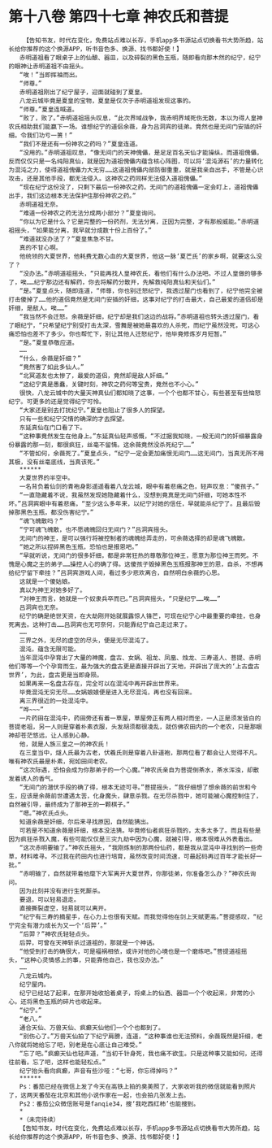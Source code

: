# 第十八卷 第四十七章 神农氏和菩提
        【告知书友，时代在变化，免费站点难以长存，手机app多书源站点切换看书大势所趋，站长给你推荐的这个换源APP，听书音色多、换源、找书都好使！】
       赤明道祖看了眼桌子上的仙酿、器皿，以及碎裂的黑色玉瓶，随即看向那木然的纪宁，纪宁的眼神让赤明道祖不由摇头。
       “唉！”当即挥袖而出。
       “师尊。”
       赤明道祖刚出了纪宁屋子，迎面就碰到了夏皇。
       八龙云城毕竟是夏皇的宝物，夏皇是仅次于赤明道祖发现这事的。
       “师尊。”夏皇连喊道。
       “败了，败了。”赤明道祖摇头叹息，“此次界域战争，我赤明界域死伤无数，本以为得人皇神农氏相助我们能赢下一场。谁想纪宁的道侣余薇，身为吕洞宾的徒弟。竟然也是无间门安插的奸细。令我们功亏一篑！”
       “我们不是还有一份神农之药吗？”夏皇连道。
       “没用的。”赤明道祖叹息，“像无间门的天神傀儡，是足足百名天仙才能操纵。而道祖傀儡，反而仅仅只是一名纯阳真仙，就是因为道祖傀儡内蕴含核心阵图，可以将‘混沌源石’的力量转化为混沌之力，使得道祖傀儡力大无穷……这道祖傀儡内部防御重重，就是我亲自出手，不管是心识攻击，还是其他手段，都无法侵入。这神农之药同样无法侵入道祖傀儡。”
       “现在纪宁这份没了，只剩下最后一份神农之药。无间门的道祖傀儡一定会盯上，道祖傀儡出手，我们这边根本无法保护住那份神农之药。”
       赤明道祖无奈。
       “难道一份神农之药无法分成两小部分？”夏皇询问。
       “你以为它是什么？它是完整的一份药剂，无法分离，正因为完整，才有那般威能。”赤明道祖摇头，“如果能分离，我早就分成数十份上百份了。”
       “难道就没办法了？”夏皇焦急不甘。
       真的不甘心啊。
       他统领的大夏世界，他耗费无数心血的大夏世界，他这一脉‘夏芒氏’的家乡啊，就要这么没了？
       “没办法。”赤明道祖摇头，“只能再找人皇神农氏，看他们有什么办法吧。不过人皇做的够多了，唉……纪宁那边还有解药，你去将解药分散开，先解救纯阳真仙和天仙们。”
       “是。”夏皇点头，随即连道，“师尊，你也别迁怒纪宁，我透过屋门也看到了，纪宁他完全被打击傻掉了……他的道侣竟然是无间门安插的奸细，这事对纪宁的打击最大，自己最爱的道侣却是奸细，是敌人。唉……”
       “我当然不会迁怒。余薇是奸细，纪宁却是我们这边的战将。”赤明道祖也转头透过屋门，看了眼纪宁，“只希望纪宁别受打击太深，雪舞是被她最喜欢的人杀死，而纪宁虽然没死，可这心痛恐怕也差不了多少。你也帮忙下，别让其他人迁怒纪宁，他毕竟修炼岁月短暂。”
       “是。”夏皇恭敬应道。
       ……
       “什么，余薇是奸细？”
       “竟然害了如此多仙人。”
       “北冥道友也太惨了，最爱的道侣，竟然却是敌人奸细。”
       “这纪宁真是愚蠢，关键时刻，神农之药何等宝贵，竟然也不小心。”
       很快，八龙云城中的大量天神真仙们都知晓了这事，一个个也都不甘心，有些甚至有些恼怒纪宁。可更多的还是觉得纪宁可怜。
       “大家还是别去打扰纪宁。”夏皇也阻止了很多人的探望。
       只有一些和纪宁交情的确深的才去探望。
       东延真仙在门口看了下。
       “这种事竟然发生在他身上。”东延真仙轻声感慨，“不过据我知晓，一般无间门的奸细暴露身份暴露的那一刻，都很疯狂，丝毫不留情。这余薇竟然没杀死纪宁……”
       “不管如何，余薇死了。”夏皇点头，“纪宁一定会更加痛恨无间门……这无间门，当真无所不用其极，没有丝毫底线，当真该死。”
       ******
       大夏世界的半空中。
       一名背负着仙剑的青袍身影遥遥看着八龙云城，眼中有着悲痛之色，轻声叹息：“傻孩子。”
       “一直隐藏着不说，我虽然发现她隐藏着什么，没想到竟真是无间门奸细，可她本性不坏。”吕洞宾眼中有着悲痛，“至少这么多年来，以纪宁对她的信任，早就能杀纪宁了。且最后毁掉那黑色玉瓶，都没伤害纪宁。”
       “魂飞魄散吗？”
       “宁可魂飞魄散，也不愿魂魄回归无间门？”吕洞宾摇头。
       无间门的神王，是可以强行将被控制者的魂魄给弄走的，可余薇选择的却是魂飞魄散。
       “她之所以捏碎黑色玉瓶，恐怕也是报恩吧。”
       “早就听说，无间门的很多奸细，都是非常狂热的尊敬那位神王，愿意为那位神王而死。不愧是心魔之主的弟子……操控人心的确了得。这傻孩子毁掉黑色玉瓶报那神王的恩，自杀，不想再给纪宁留下牵挂？”吕洞宾游戏人间，看过多少悲欢离合，自然明白余薇的心思。
       这就是一个傻姑娘。
       真以为神王对她多好了。
       “对神王而言，她就是一个奴隶兵卒而已。”吕洞宾摇头，“只是纪宁……唉……”
       吕洞宾也无奈。
       纪宁的确是绝世天资，在大劫刚开始就展露惊人锋芒，可现在纪宁心中最重要的牵挂，也身死离去。这种打击……吕洞宾也无可奈何，只能靠纪宁自己走过来了。
       ……
       三界之外，无尽的虚空的尽头，便是无尽混沌了。
       混沌，蕴含无限可能。
       当年混沌中孕育出了大量的神魔，盘古、女娲、祖龙、凤凰、烛龙、三寿道人、菩提、赤明他们等等一个个孕育而生，最为强大的盘古更是直接开辟出了天地，开辟出了庞大的‘上古盘古世界’，为此，盘古更是当即身陨。
       如果再来一名盘古存在，完全可以在混沌中再开辟出世界来。
       毕竟混沌无穷无尽……女娲娘娘便是进入无尽混沌，再也没有回来。
       离三界很近的一处混沌中。
       “哗~~~”
       一片药田在混沌中，药田旁还有着一草屋，草屋旁正有两人相对而坐，一人正是须发皆白的菩提老祖，另一人则是穿着朴素衣服，头发胡须都很凌乱，就仿佛农田内的一个老农，只是那眼神却苍茫悠远，让人感到心静。
       他，就是人族三皇之一的神农氏！
       在三皇当中，燧人氏最为古老，伏羲氏则是穿着八卦道袍，那两位看了都会让人觉得不凡。唯有神农氏最是朴素，宛如田间老农。
       “这次际遇，恐怕会成为你那弟子的一个心魔。”神农氏亲自为菩提倒茶水，茶水浑浊，却散发着诱人的香气。
       “无间门的潜伏手段的确了得，根本无迹可寻。”菩提摇头，“我仔细想了想余薇的前世和今生，应该是余薇前世遭遇太苦，化身魔头，肆意杀戮。在无尽杀戮中，她可能被心魔控制住了，自然被引导，最终成为了那神王的一颗棋子。”
       “嗯。”神农氏点头。
       知道余薇是奸细，尔后来寻找原因，自然能猜出。
       可若是不知道余薇是奸细，根本没法猜。毕竟修仙者疯狂杀戮的，太多太多了。而且有些是因为疯狂杀戮入魔，有些可能仅仅是三灾九劫中因为心魔，就被引导，根本很难从外表看出。
       “这次赤明要输了。”神农氏摇头，“我刚炼制的那两份仙药，都是我从混沌中寻找到的一些奇草，材料难寻。不过我在药田内也进行培育，虽然改变时间流速，可最起码再过百年才能长好一批。”
       “赤明输了，自然就带着他麾下大军离开大夏世界，你那徒弟，你准备怎么办？”神农氏询问。
       因为此刻并没有进行生死厮杀。
       要退，可以轻易退走。
       直接撕裂虚空，轻易就可以离开。
       “纪宁有三寿的摘星手，在心力上也很有天赋。而我觉得他在剑上天赋更高。”菩提感叹，“纪宁完全有潜力成长为又一个‘后羿’。”
       “后羿？”神农氏轻轻点头。
       后羿，可曾在天神斩杀过道祖的，那就是一个神话。
       “他受到打击的确很大，可是福祸相依，或许对他的心境也是一个磨练吧。”菩提道祖摇头，“这种心灵情感上的事，只能靠他自己，我也没办法。”
       ……
       八龙云城内。
       纪宁屋内。
       纪宁已经站了起来，在那开始收拾着桌子，将桌上的仙酒、器皿一个个收起来，非常的小心。还将黑色玉瓶的碎片也收起来。
       “纪宁。”
       “老八。”
       通合天仙、万兽天仙、疯癫天仙他们一个个也都到了。
       “别伤心了。”万兽天仙拍了下纪宁肩膀，连道，“这种事谁也无法预料，余薇既然是奸细，老八你就将她给忘了吧，别老是在心底让自己难受。”
       “忘了吧。”疯癫天仙也轻声道，“当初千针身死，我也痛不欲生。只是这种事又能如何，还得往前看。忘了吧，这样也能轻松点。”
       纪宁抬头看向疯癫，声音有些沙哑：“七哥，你忘得掉吗？”
       ******
       Ps：番茄已经在微信上发了今天在高铁上拍的臭美照了，大家收听我的微信就能看到照片了，这两天番茄在北京和其他小说作家在一起，也会拍几张发上去。
       Ps2：番茄公众微信账号是fanqie34，搜‘我吃西红柿’也能搜到。
       *
       *（未完待续）
       【告知书友，时代在变化，免费站点难以长存，手机app多书源站点切换看书大势所趋，站长给你推荐的这个换源APP，听书音色多、换源、找书都好使！】